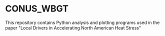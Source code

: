 # CONUS_WBGT
This repository contains Python analysis and plotting programs used in the paper "Local Drivers in Accelerating North American Heat Stress"
